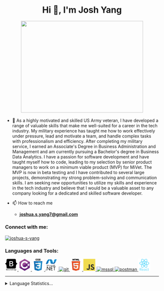 <h1 align="center">Hi 👋, I'm Josh Yang</h1>

<p align="center">
  <img
  src="https://raw.githubusercontent.com/TheDudeThatCode/TheDudeThatCode/master/Assets/Developer.gif"
  height="300"
  width="400"
/>
  </p>




- 👯 As a highly motivated and skilled US Army veteran, I have developed a range of valuable skills that make me well-suited for a career in the tech industry. My military experience has taught me how to work effectively under pressure, lead and motivate a team, and handle complex tasks with professionalism and efficiency. After completing my military service, I earned an Associate's Degree in Business Administration and Management and am currently pursuing a Bachelor's degree in Business Data Analytics. I have a passion for software development and have taught myself how to code, leading to my selection by senior product managers to work on a minimum viable product (MVP) for MiVet. The MVP is now in beta testing and I have contributed to several large projects, demonstrating my strong problem-solving and communication skills. I am seeking new opportunities to utilize my skills and experience in the tech industry and believe that I would be a valuable asset to any company looking for a dedicated and skilled software developer.

- 📫 How to reach me 
  - **joshua.s.yang7@gmail.com**

<h3 align="left">Connect with me:</h3>
<p align="left">
<a href="https://linkedin.com/in/joshua-s-yang" target="blank"><img align="center" src="https://raw.githubusercontent.com/rahuldkjain/github-profile-readme-generator/master/src/images/icons/Social/linked-in-alt.svg" alt="joshua-s-yang" height="30" width="40" /></a>
</p>

<h3 align="left">Languages and Tools:</h3>
<p align="left"> <a href="https://getbootstrap.com" target="_blank" rel="noreferrer"> <img src="https://raw.githubusercontent.com/devicons/devicon/master/icons/bootstrap/bootstrap-plain-wordmark.svg" alt="bootstrap" width="40" height="40"/> </a> <a href="https://www.w3schools.com/cs/" target="_blank" rel="noreferrer"> <img src="https://raw.githubusercontent.com/devicons/devicon/master/icons/csharp/csharp-original.svg" alt="csharp" width="40" height="40"/> </a> <a href="https://www.w3schools.com/css/" target="_blank" rel="noreferrer"> <img src="https://raw.githubusercontent.com/devicons/devicon/master/icons/css3/css3-original-wordmark.svg" alt="css3" width="40" height="40"/> </a> <a href="https://dotnet.microsoft.com/" target="_blank" rel="noreferrer"> <img src="https://raw.githubusercontent.com/devicons/devicon/master/icons/dot-net/dot-net-original-wordmark.svg" alt="dotnet" width="40" height="40"/> </a> <a href="https://git-scm.com/" target="_blank" rel="noreferrer"> <img src="https://www.vectorlogo.zone/logos/git-scm/git-scm-icon.svg" alt="git" width="40" height="40"/> </a> <a href="https://www.w3.org/html/" target="_blank" rel="noreferrer"> <img src="https://raw.githubusercontent.com/devicons/devicon/master/icons/html5/html5-original-wordmark.svg" alt="html5" width="40" height="40"/> </a> <a href="https://developer.mozilla.org/en-US/docs/Web/JavaScript" target="_blank" rel="noreferrer"> <img src="https://raw.githubusercontent.com/devicons/devicon/master/icons/javascript/javascript-original.svg" alt="javascript" width="40" height="40"/> </a> <a href="https://www.microsoft.com/en-us/sql-server" target="_blank" rel="noreferrer"> <img src="https://www.svgrepo.com/show/303229/microsoft-sql-server-logo.svg" alt="mssql" width="40" height="40"/> </a> <a href="https://postman.com" target="_blank" rel="noreferrer"> <img src="https://www.vectorlogo.zone/logos/getpostman/getpostman-icon.svg" alt="postman" width="40" height="40"/> </a> <a href="https://reactjs.org/" target="_blank" rel="noreferrer"> <img src="https://raw.githubusercontent.com/devicons/devicon/master/icons/react/react-original-wordmark.svg" alt="react" width="40" height="40"/> </a> </p>


<hr>
<details>
  <summary>Language Statistics...</summary><br/>
  <p align="center">
  <img
  src="https://wakatime.com/share/@jyang/26779cdc-8dc3-4dcd-b097-52cfd6663fb5.svg"
  alt="jyang WakaTime Stats"
  height="600"
  width="600"
/>
  </p>
  
  <p align="center">
  <img
  src="https://media0.giphy.com/media/la8uEME0KVsDDcLbYf/giphy.gif?cid=ecf05e47bhadvutqw910pd6isg48p3rxb4oo9785kimqk0ef&rid=giphy.gif&ct=g"
  height="300"
  width="400"
/>
  </p>
</details>
</hr>




